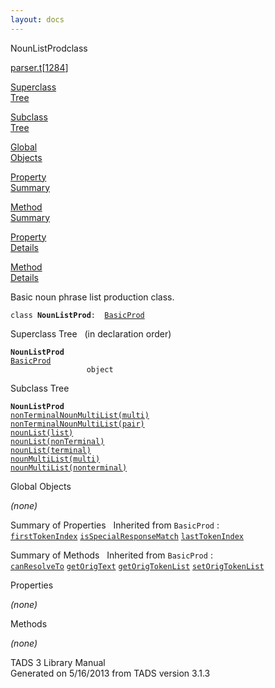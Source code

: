 ```yaml
---
layout: docs
---
```

<span class="title">NounListProd</span><span class="type">class</span>

[parser.t](../file/parser.t.html)\[[1284](../source/parser.t.html#1284)\]

[Superclass  
Tree](#_SuperClassTree_)

[Subclass  
Tree](#_SubClassTree_)

[Global  
Objects](#_ObjectSummary_)

[Property  
Summary](#_PropSummary_)

[Method  
Summary](#_MethodSummary_)

[Property  
Details](#_Properties_)

[Method  
Details](#_Methods_)



Basic noun phrase list production class.

`class `**`NounListProd`**` :   `[`BasicProd`](../object/BasicProd.html)



<span id="_SuperClassTree_"></span>



<span class="hdln">Superclass Tree</span>   (in declaration order)



**`NounListProd`**  
[`BasicProd`](../object/BasicProd.html)  
`                 object`  
<span id="_SubClassTree_"></span>



<span class="hdln">Subclass Tree</span>  



**`NounListProd`**  
[`nonTerminalNounMultiList(multi)`](../object/nonTerminalNounMultiList(multi).html)  
[`nonTerminalNounMultiList(pair)`](../object/nonTerminalNounMultiList(pair).html)  
[`nounList(list)`](../object/nounList(list).html)  
[`nounList(nonTerminal)`](../object/nounList(nonTerminal).html)  
[`nounList(terminal)`](../object/nounList(terminal).html)  
[`nounMultiList(multi)`](../object/nounMultiList(multi).html)  
[`nounMultiList(nonterminal)`](../object/nounMultiList(nonterminal).html)  
<span id="_ObjectSummary_"></span>



<span class="hdln">Global Objects</span>  



*(none)* <span id="_PropSummary_"></span>



<span class="hdln">Summary of Properties</span>  
Inherited from `BasicProd` :  
[`firstTokenIndex`](../object/BasicProd.html#firstTokenIndex) [`isSpecialResponseMatch`](../object/BasicProd.html#isSpecialResponseMatch) [`lastTokenIndex`](../object/BasicProd.html#lastTokenIndex)

<span id="_MethodSummary_"></span>



<span class="hdln">Summary of Methods</span>  
Inherited from `BasicProd` :  
[`canResolveTo`](../object/BasicProd.html#canResolveTo) [`getOrigText`](../object/BasicProd.html#getOrigText) [`getOrigTokenList`](../object/BasicProd.html#getOrigTokenList) [`setOrigTokenList`](../object/BasicProd.html#setOrigTokenList)

<span id="_Properties_"></span>



<span class="hdln">Properties</span>  



*(none)* <span id="_Methods_"></span>



<span class="hdln">Methods</span>  



*(none)*



TADS 3 Library Manual  
Generated on 5/16/2013 from TADS version 3.1.3


